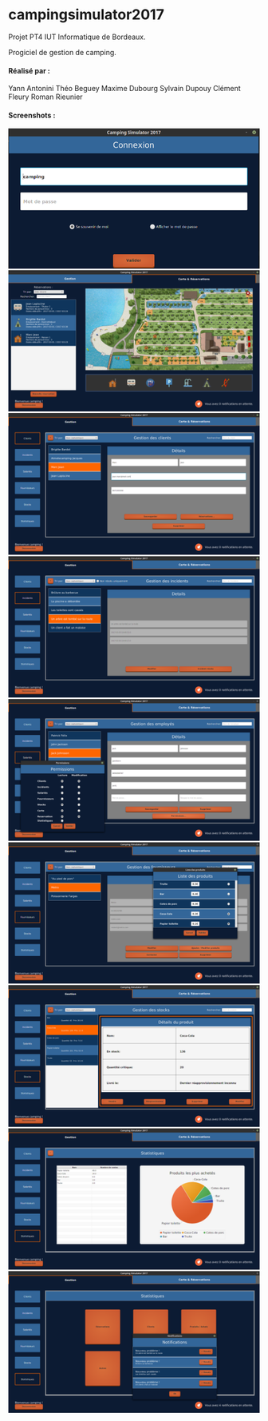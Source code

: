 # campingsimulator2017

Projet PT4 IUT Informatique de Bordeaux.

Progiciel de gestion de camping.

#### Réalisé par :

Yann Antonini
Théo Beguey
Maxime Dubourg
Sylvain Dupouy
Clément Fleury
Roman Rieunier

#### Screenshots :
![alt tag](https://github.com/Moccko/campingsimulator2017/raw/master/screenshots/login.png)
![alt tag](https://github.com/Moccko/campingsimulator2017/raw/master/screenshots/map&resa.png)
![alt tag](https://github.com/Moccko/campingsimulator2017/raw/master/screenshots/clients.png)
![alt tag](https://github.com/Moccko/campingsimulator2017/raw/master/screenshots/incidents.png)
![alt tag](https://github.com/Moccko/campingsimulator2017/raw/master/screenshots/employees&permissions.png)
![alt tag](https://github.com/Moccko/campingsimulator2017/raw/master/screenshots/suppliers.png)
![alt tag](https://github.com/Moccko/campingsimulator2017/raw/master/screenshots/stocks.png)
![alt tag](https://github.com/Moccko/campingsimulator2017/raw/master/screenshots/statistics.png)
![alt tag](https://github.com/Moccko/campingsimulator2017/raw/master/screenshots/notifications.png)